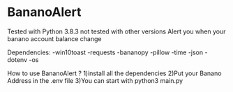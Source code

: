 # BananoAlert
Tested with Python 3.8.3 not tested with other versions
Alert you when your banano account balance change

Dependencies:
-win10toast
-requests
-bananopy
-pillow
-time
-json
-dotenv
-os

How to use BananoAlert ?
1)install all the dependencies 
2)Put your Banano Address in the .env file
3)You can start with python3 main.py

